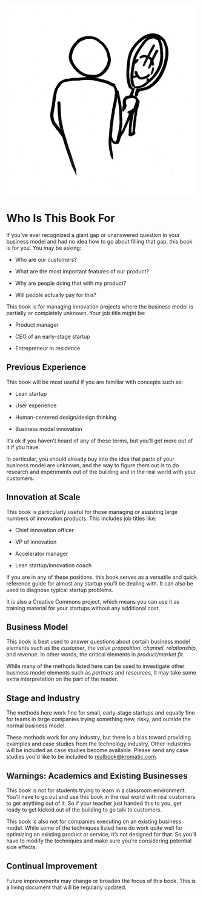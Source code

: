 ![](/assets/illustration-Reflection02-HalfFigure.jpg)

# Who Is This Book For

If you’ve ever recognized a giant gap or unanswered question in your business model and had no idea how to go about filling that gap, this book is for you. You may be asking:

* Who are our customers?

* What are the most important features of our product?

* Why are people doing that with my product?

* Will people actually pay for this?

This book is for managing innovation projects where the business model is partially or completely unknown. Your job title might be:

* Product manager

* CEO of an early-stage startup

* Entrepreneur in residence

## Previous Experience

This book will be most useful if you are familiar with concepts such as:

* Lean startup

* User experience

* Human-centered design/design thinking

* Business model innovation

It’s ok if you haven’t heard of any of these terms, but you’ll get more out of it if you have.

In particular, you should already buy into the idea that parts of your business model are unknown, and the way to figure them out is to do research and experiments out of the building and in the real world with your customers.

## Innovation at Scale

This book is particularly useful for those managing or assisting large numbers of innovation products. This includes job titles like:

* Chief innovation officer

* VP of innovation

* Accelerator manager

* Lean startup/innovation coach

If you are in any of these positions, this book serves as a versatile and quick reference guide for almost any startup you’ll be dealing with. It can also be used to diagnose typical startup problems.

It is also a Creative Commons project, which means you can use it as training material for your startups without any additional cost.

## Business Model

This book is best used to answer questions about certain business model elements such as the _customer_, the _value proposition_, _channel_, _relationship_, and _revenue_. In other words, the critical elements in _product/market fit_.

While many of the methods listed here can be used to investigate other business model elements such as _partners_ and _resources_, it may take some extra interpretation on the part of the reader.

## Stage and Industry

The methods here work fine for small, early-stage startups and equally fine for teams in large companies trying something new, risky, and outside the normal business model.

These methods work for any industry, but there is a bias toward providing examples and case studies from the technology industry. Other industries will be included as case studies become available. Please send any case studies you'd like to be included to [realbook@kromatic.com](mailto:realbook@kromatic.com).

## Warnings: Academics and Existing Businesses

This book is not for students trying to learn in a classroom environment. You’ll have to go out and use this book in the real world with real customers to get anything out of it. So if your teacher just handed this to you, get ready to get kicked out of the building to go talk to customers.

This book is also not for companies executing on an existing business model. While some of the techniques listed here do work quite well for optimizing an existing product or service, it’s not designed for that. So you’ll have to modify the techniques and make sure you’re considering potential side effects.

## Continual Improvement

Future improvements may change or broaden the focus of this book. This is a living document that will be regularly updated.

